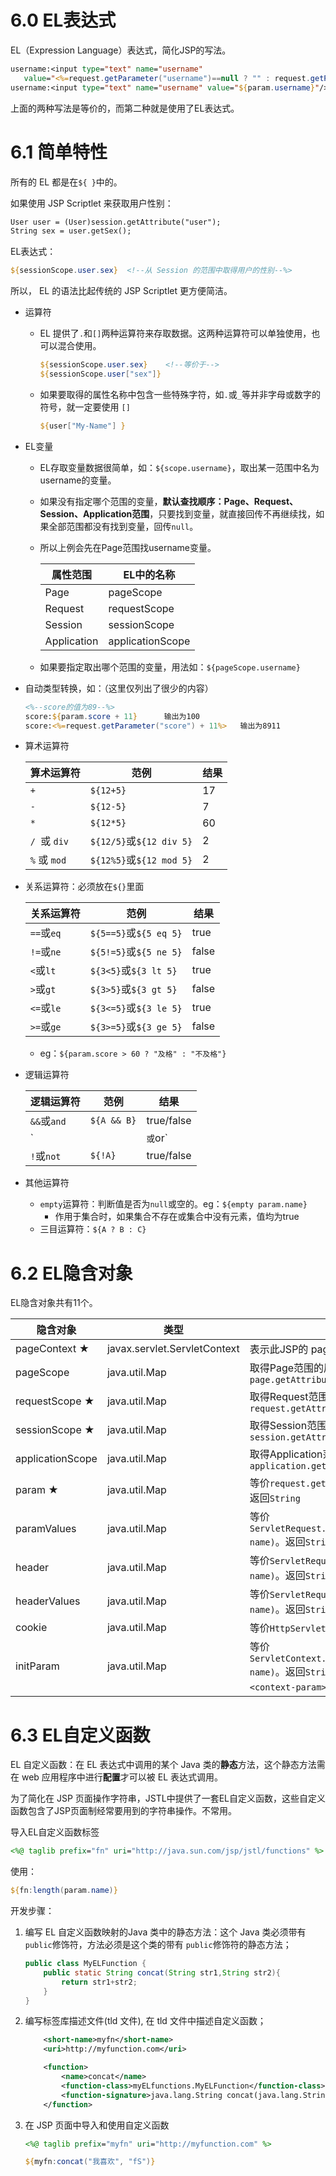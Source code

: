 # 6.0 EL表达式

EL（Expression Language）表达式，简化JSP的写法。

```jsp
username:<input type="text" name="username"
   value="<%=request.getParameter("username")==null ? "" : request.getParameter("username")%>"/>
username:<input type="text" name="username" value="${param.username}"/>
```

上面的两种写法是等价的，而第二种就是使用了EL表达式。



# 6.1 简单特性

所有的 EL 都是在`${ }`中的。

如果使用 JSP Scriptlet 来获取用户性别：

```jsp
User user = (User)session.getAttribute("user");
String sex = user.getSex();
```

EL表达式：

```jsp
${sessionScope.user.sex}  <!--从 Session 的范围中取得用户的性别--%>
```

所以， EL 的语法比起传统的 JSP Scriptlet 更方便简洁。

- 运算符

  - EL 提供了`.`和`[]`两种运算符来存取数据。这两种运算符可以单独使用，也可以混合使用。

    ```jsp
    ${sessionScope.user.sex}    <!--等价于-->
    ${sessionScope.user["sex"]}
    ```

  - 如果要取得的属性名称中包含一些特殊字符，如`.`或`_`等并非字母或数字的符号，就一定要使用 `[]`

    ```jsp
    ${user["My-Name"] }
    ```

- EL变量

  - EL存取变量数据很简单，如：`${scope.username}`，取出某一范围中名为username的变量。

  - 如果没有指定哪个范围的变量，**默认查找顺序：Page、Request、Session、Application范围**，只要找到变量，就直接回传不再继续找，如果全部范围都没有找到变量，回传`null`。

  - 所以上例会先在Page范围找username变量。

    | 属性范围    | EL中的名称       |
    | ----------- | ---------------- |
    | Page        | pageScope        |
    | Request     | requestScope     |
    | Session     | sessionScope     |
    | Application | applicationScope |

  - 如果要指定取出哪个范围的变量，用法如：`${pageScope.username}`

- 自动类型转换，如：（这里仅列出了很少的内容）

  ```jsp
  <%--score的值为89--%>
  score:${param.score + 11}      输出为100
  score:<%=request.getParameter("score") + 11%>   输出为8911
  ```

- 算术运算符

  | 算术运算符   | 范例                     | 结果 |
  | ------------ | ------------------------ | ---- |
  | `+`          | `${12+5}`                | 17   |
  | `-`          | `${12-5}`                | 7    |
  | `*`          | `${12*5}`                | 60   |
  | `/ `或 `div` | `${12/5}`或`${12 div 5}` | 2    |
  | `%` 或 `mod` | `${12%5}`或`${12 mod 5}` | 2    |

- 关系运算符：必须放在`${}`里面

  | 关系运算符 | 范例                   | 结果  |
  | ---------- | ---------------------- | ----- |
  | `==`或`eq` | `${5==5}`或`${5 eq 5}` | true  |
  | `!=`或`ne` | `${5!=5}`或`${5 ne 5}` | false |
  | `<`或`lt`  | `${3<5}`或`${3 lt 5}`  | true  |
  | `>`或`gt`  | `${3>5}`或`${3 gt 5}`  | false |
  | `<=`或`le` | `${3<=5}`或`${3 le 5}` | true  |
  | `>=`或`ge` | `${3>=5}`或`${3 ge 5}` | false |

  - eg：`${param.score > 60 ? "及格" : "不及格"}`

- 逻辑运算符

  | 逻辑运算符  | 范例        | 结果       |
  | ----------- | ----------- | ---------- |
  | `&&`或`and` | `${A && B}` | true/false |
  | `||`或`or`  | `${A || B}` | true/false |
  | `!`或`not`  | `${!A}`     | true/false |

- 其他运算符

  - `empty`运算符：判断值是否为`null`或空的。eg：`${empty param.name}`
    - 作用于集合时，如果集合不存在或集合中没有元素，值均为true
  - 三目运算符：`${A ? B : C}`



# 6.2 EL隐含对象

EL隐含对象共有11个。

| 隐含对象         | 类型                         | 说明                                                         |
| ---------------- | ---------------------------- | ------------------------------------------------------------ |
| pageContext ★    | javax.servlet.ServletContext | 表示此JSP的 pageContext 代表页面上下文                       |
| pageScope        | java.util.Map                | 取得Page范围的属性值`page.getAttribute(String name)`         |
| requestScope ★   | java.util.Map                | 取得Request范围的属性值`request.getAttribute(String name)`   |
| sessionScope ★   | java.util.Map                | 取得Session范围的属性值`session.getAttribute(String name)`   |
| applicationScope | java.util.Map                | 取得Application范围的属性值`application.getAttribute(String name)` |
| param ★          | java.util.Map                | 等价`request.getParameter(String name)`。返回`String`        |
| paramValues      | java.util.Map                | 等价`ServletRequest.getParameterValues(String name)`。返回`String[]` |
| header           | java.util.Map                | 等价`ServletRequest.getHeader(String name)`。返回`String`    |
| headerValues     | java.util.Map                | 等价`ServletRequest.getHeader(String name)`。返回`String[]`  |
| cookie           | java.util.Map                | 等价`HttpServletRequest.getCookies()`                        |
| initParam        | java.util.Map                | 等价`ServletContext.getInitParameter(String name)`。返回`String`。获取web.xml中`<context-param>`标签定义的参数 |



# 6.3 EL自定义函数

EL 自定义函数：在 EL 表达式中调用的某个 Java 类的**静态**方法，这个静态方法需在 web 应用程序中进行**配置**才可以被 EL 表达式调用。

为了简化在 JSP 页面操作字符串，JSTL中提供了一套EL自定义函数，这些自定义函数包含了JSP页面制经常要用到的字符串操作。不常用。

导入EL自定义函数标签

```jsp
<%@ taglib prefix="fn" uri="http://java.sun.com/jsp/jstl/functions" %>
```

使用：

```jsp
${fn:length(param.name)}
```



开发步骤：

1. 编写 EL 自定义函数映射的Java 类中的静态方法：这个 Java 类必须带有`public`修饰符，方法必须是这个类的带有 `public`修饰符的静态方法；

   ```java
   public class MyELFunction {
       public static String concat(String str1,String str2){
           return str1+str2;
       }
   }
   ```

2. 编写标签库描述文件(tld 文件), 在 tld 文件中描述自定义函数；

   ```xml
       <short-name>myfn</short-name>
       <uri>http://myfunction.com</uri>
   
       <function>
           <name>concat</name>
           <function-class>myELfunctions.MyELFunction</function-class>
           <function-signature>java.lang.String concat(java.lang.String,java.lang.String)</function-signature>
       </function>
   ```

3. 在 JSP 页面中导入和使用自定义函数

   ```jsp
   <%@ taglib prefix="myfn" uri="http://myfunction.com" %>
   
   ${myfn:concat("我喜欢", "fS")}
   ```

